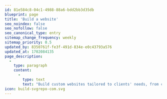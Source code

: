 ```yaml
---
id: 81e584c8-04c1-4988-88a6-bdd2bb3d35db
blueprint: page
title: 'Build a website'
seo_noindex: false
seo_nofollow: false
seo_canonical_type: entry
sitemap_change_frequency: weekly
sitemap_priority: 0.5
updated_by: 8350761f-fe3f-491d-834e-e0c43793a576
updated_at: 1702084135
page_description:
  -
    type: paragraph
    content:
      -
        type: text
        text: "Build custom websites tailored to clients' needs, from concept to deployment, using the latest technologies and frameworks."
icon: build-svgrepo-com.svg
---
```

